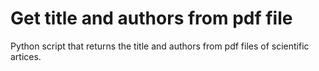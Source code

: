 # Get title and authors from pdf file

Python script that returns the title and authors from pdf files of scientific artices.
